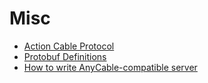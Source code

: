 # Misc

* [Action Cable Protocol](action_cable_protocol.md)
* [Protobuf Definitions](rpc_proto.md)
* [How to write AnyCable-compatible server](how_to_anycable_server.md)
